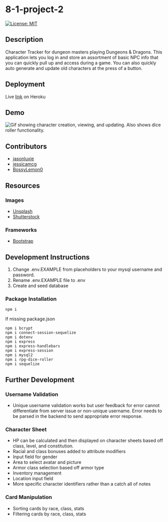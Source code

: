 # 8-1-project-2

[![License: MIT](https://img.shields.io/badge/License-MIT-yellow.svg)](https://opensource.org/licenses/MIT)

## Description

Character Tracker for dungeon masters playing Dungeons & Dragons. This application lets you log in and store an assortment of basic NPC info that you can quickly pull up and access during a game. You can also quickly auto generate and update old characters at the press of a button.

## Deployment

Live [link](https://dnd-dm-character-tracker.herokuapp.com/) on Heroku

## Demo

![Gif showing character creation, viewing, and updating. Also shows dice roller functionality.](./public/images/project-2-dnd-char-tracker.gif)

## Contributors

-   [jasonluxie](https://github.com/jasonluxie)
-   [jessicamcg](https://github.com/jessicamcg)
-   [BossyLemon0](https://github.com/jessicamcgBossyLemon0)

## Resources

### Images

-   [Unsplash](https://unsplash.com/)
-   [Shutterstock](https://www.shutterstock.com/home)

### Frameworks

-   [Bootstrap](https://getbootstrap.com/docs/5.1/getting-started/introduction/)

## Development Instructions

1. Change .env.EXAMPLE from placeholders to your mysql username and password.
1. Rename .env.EXAMPLE file to .env
1. Create and seed database

### Package Installation

```
npm i
```

If missing package.json

```
npm i bcrypt
npm i connect-session-sequelize
npm i dotenv
npm i express
npm i express-handlebars
npm i express-session
npm i mysql2
npm i rpg-dice-roller
npm i sequelize
```

## Further Development

### Username Validation

-   Unique username validation works but user feedback for error cannot differentiate from server issue or non-unique username. Error needs to be parsed in the backend to send appropriate error response.

### Character Sheet

-   HP can be calculated and then displayed on character sheets based off class, level, and constitution.
-   Racial and class bonuses added to attribute modifiers
-   Input field for gender
-   Area to select avatar and picture
-   Armor class selection based off armor type
-   Inventory management
-   Location input field
-   More specific character identifiers rather than a catch all of notes

### Card Manipulation

-   Sorting cards by race, class, stats
-   Filtering cards by race, class, stats
